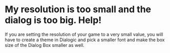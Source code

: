 # My resolution is too small and the dialog is too big. Help!

If you are setting the resolution of your game to a very small value, you will have to create a theme in Dialogic and pick a smaller font and make the box size of the Dialog Box smaller as well.